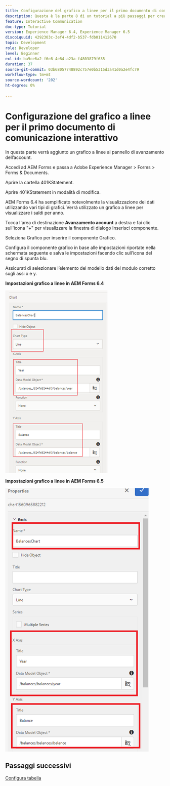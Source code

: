 ```yaml
---
title: Configurazione del grafico a linee per il primo documento di comunicazione interattivo - Parte 8
description: Questa è la parte 8 di un tutorial a più passaggi per creare il tuo primo documento di comunicazione interattiva. In questa parte verrà aggiunto un grafico a linee al pannello di avanzamento dell’account.
feature: Interactive Communication
doc-type: Tutorial
version: Experience Manager 6.4, Experience Manager 6.5
discoiquuid: 4292303c-3ef4-4df2-b537-fdb011412670
topic: Development
role: Developer
level: Beginner
exl-id: ba9ce6a2-f6e8-4e84-a23a-f4803879f635
duration: 37
source-git-commit: 03b68057748892c757e0b5315d3a41d0a2e4fc79
workflow-type: tm+mt
source-wordcount: '202'
ht-degree: 0%

---
```


# Configurazione del grafico a linee per il primo documento di comunicazione interattivo

In questa parte verrà aggiunto un grafico a linee al pannello di avanzamento dell’account.

Accedi ad AEM Forms e passa a Adobe Experience Manager > Forms > Forms &amp; Documents.

Aprire la cartella 401KStatement.

Aprire 401KStatement in modalità di modifica.

AEM Forms 6.4 ha semplificato notevolmente la visualizzazione dei dati utilizzando vari tipi di grafici. Verrà utilizzato un grafico a linee per visualizzare i saldi per anno.

Tocca l&#39;area di destinazione **Avanzamento account** a destra e fai clic sull&#39;icona &quot;+&quot; per visualizzare la finestra di dialogo Inserisci componente.

Seleziona Grafico per inserire il componente Grafico.

Configura il componente grafico in base alle impostazioni riportate nella schermata seguente e salva le impostazioni facendo clic sull’icona del segno di spunta blu.

Assicurati di selezionare l’elemento del modello dati del modulo corretto sugli assi x e y.

**Impostazioni grafico a linee in AEM Forms 6.4**

![linechart64](assets/linechart.png)

**Impostazioni grafico a linee in AEM Forms 6.5**

![linechart64](assets/linechart65.PNG)

## Passaggi successivi

[Configura tabella](./partnine.md)
